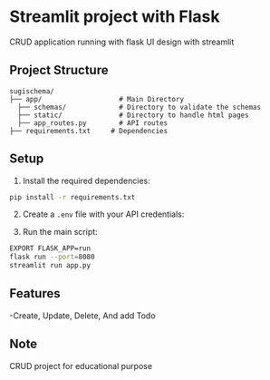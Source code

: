 # Streamlit project with Flask

CRUD application running with flask
UI design with streamlit

## Project Structure
```
sugischema/
├── app/                   # Main Directory 
  ├── schemas/             # Directory to validate the schemas
  ├── static/              # Directory to handle html pages
  ├── app_routes.py        # API routes 
├── requirements.txt     # Dependencies
```

## Setup

1. Install the required dependencies:
```bash
pip install -r requirements.txt
```

2. Create a `.env` file with your API credentials:


3. Run the main script:
```bash
EXPORT FLASK_APP=run
flask run --port=8080
streamlit run app.py
```

## Features

-Create, Update, Delete, And add Todo

## Note

CRUD project for educational purpose
